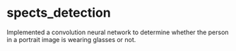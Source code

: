 # spects_detection
Implemented a convolution neural network to determine whether the person in a portrait image is wearing glasses or not. 
